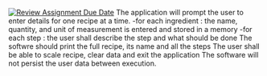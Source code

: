 [![Review Assignment Due Date](https://classroom.github.com/assets/deadline-readme-button-24ddc0f5d75046c5622901739e7c5dd533143b0c8e959d652212380cedb1ea36.svg)](https://classroom.github.com/a/Oa99dRjC)
The application will prompt the user to enter details for one recipe at a time.
-for each ingredient : the name, quantity, and unit of measurement is entered and stored in a memory
-for each step : the user shall describe the step and what should be done
The softwre should print the full recipe, its name and all the steps
The user shall be able to scale recipe, clear data and exit the application
The software will not persist the user data between execution.
